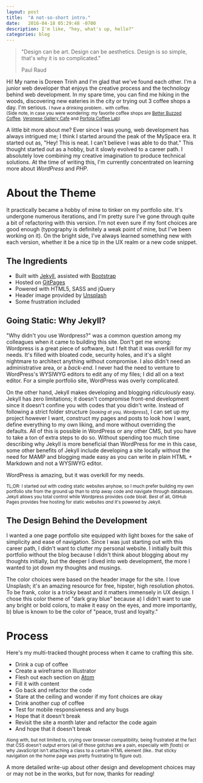 ```yaml
---
layout: post
title:  "A not-so-short intro."
date:   2016-04-18 05:29:48 -0700
description: I'm like, "hey, what's up, hello?"
categories: blog
---
```



> "Design can be art. Design can be aesthetics. Design is so simple, that's why it is so complicated."
>
> Paul Raud

Hi! My name is Doreen Trinh and I'm glad that we've found each other. I'm a junior web developer that enjoys the creative process and the technology behind web development. In my spare time, you can find me hiking in the woods, discovering new eateries in the city or trying out 3 coffee shops a day. I'm serious. <small>I have a drinking problem.. with coffee.</small><br>
<small>(Side note, in case you were wondering: my favorite coffee shops are [Better Buzzed Coffee][bbc], [Veronese Gallery Cafe][vgc] and [Portola Coffee Lab][pcl])</small>

A little bit more about me? Ever since I was young, web development has always intrigued me; I think I started around the peak of the MySpace era. It started out as, "Hey! This is neat. I can't believe I was able to do that." This thought started out as a hobby, but it slowly evolved to a career path. I absolutely love combining my creative imagination to produce technical solutions. At the time of writing this, I'm currently concentrated on learning more about <i>WordPress</i> and <i>PHP</i>.

<h1>About the Theme</h1>
It practically became a hobby of mine to tinker on my portfolio site. It's undergone numerous iterations, and I'm pretty sure I've gone through quite a bit of refactoring with this version. I'm not even sure if my font choices are good enough (typography is definitely a weak point of mine, but I've been working on it). On the bright side, I've always learned something new with each version, whether it be a nice tip in the UX realm or a new code snippet.

<h2>The Ingredients</h2>

- Built with [Jekyll][jekyll], assisted with [Bootstrap][bootstrap]
- Hosted on [GitPages][gitpages]
- Powered with HTML5, SASS and jQuery
- Header image provided by [Unsplash][unsplash]
- Some frustration included

<h2>Going Static: Why Jekyll?</h2>
"Why didn't you use Wordpress?" was a common question among my colleagues when it came to building this site. Don't get me wrong: Wordpress is a great piece of software, but I felt that it was overkill for my needs. It's filled with bloated code, security holes, and it's a slight nightmare to architect anything without compromise. I also didn't need an administrative area, or a <i>back-end</i>. I never had the need to venture to WordPress's WYSIWYG editors to edit any of my files; I did all on a text editor. For a simple portfolio site, WordPress was overly complicated.

On the other hand, Jekyll makes developing and blogging <i>ridiculously</i> easy. Jekyll has zero limitations; it doesn't compromise front-end development since it doesn't confine you with codes that you didn't write. Instead of following a strict folder structure (<i><small>looking at you, Wordpress</small></i>), I can set up my project however I want, construct my pages and posts to look how I want, define everything to my own liking, and more without overriding the defaults. All of this is possible in WordPress or any other CMS, but you have to take a ton of extra steps to do so. Without spending too much time describing why Jekyll is more beneficial than WordPress for me in this case, some other benefits of Jekyll include developing a site locally without the need for MAMP and blogging made easy as you can write in plain HTML + Markdown and not a WYSIWYG editor.

WordPress is amazing, but it was overkill for my needs.

<small>TL;DR: I started out with coding static websites anyhow, so I much prefer building my own portfolio site from the ground up than to strip away code and navigate through databases. Jekyll allows you total control while Wordpress provides code bloat. Best of all, GitHub Pages provides free hosting for static websites <i>and</i> it's powered by Jekyll.</small>

<h2>The Design Behind the Development</h2>
I wanted a one page portfolio site equipped with light boxes for the sake of simplicity and ease of navigation. Since I was just starting out with this career path, I didn't want to clutter my personal website. I initially built this portfolio without the blog because I didn't think about blogging about my thoughts initially, but the deeper I dived into web development, the more I wanted to jot down my thoughts and musings.

The color choices were based on the header image for the site. I love Unsplash; it's an amazing resource for free, hipster, high resolution photos. To be frank, color is a tricky beast and it matters immensely in UX design. I chose this color theme of "dark gray blue" because a) I didn't want to use any bright or bold colors, to make it easy on the eyes, and more importantly, b) blue is known to be the color of "peace, trust and loyalty."

<h1>Process</h1>
Here's my multi-tracked thought process when it came to crafting this site.

- Drink a cup of coffee
- Create a wireframe on Illustrator
- Flesh out each section on [Atom][atom]
- Fill it with content
- Go back and refactor the code
- Stare at the ceiling and wonder if my font choices are okay
- Drink another cup of coffee
- Test for mobile responsiveness and any bugs
- Hope that it doesn't break
- Revisit the site a month later and refactor the code again
- And hope that it doesn't break

<small>Along with, but not limited to, crying over browser compatibility, being frustrated at the fact that CSS doesn't output errors (all of those gotchas are a pain, especially with <i>floats</i>) or why JavaScript isn't attaching a class to a certain HTML element (like.. that sticky navigation on the home page was pretty frustrating to figure out).</small>

A more detailed write-up about other design and development choices may or may not be in the works, but for now, thanks for reading!

[bbc]:        http://www.betterbuzzcoffee.com/
[vgc]:        http://www.yelp.com/biz/veronese-gallery-cafe-fullerton-2
[pcl]:        http://www.portolacoffeelab.com/
[jekyll]:     http://jekyllrb.com/
[bootstrap]:  https://getbootstrap.com/
[gitpages]:   https://pages.github.com/
[unsplash]:   http://unsplash.com
[atom]:       http://atom.io
